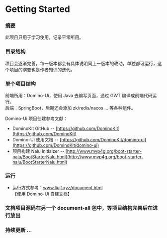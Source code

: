 # Getting Started

### 摘要

此项目只用于学习使用，记录平常所用。

### 目录结构

项目会逐渐完善，每一版本都会有具体说明同上一版本的改动，单独都可运行，这个项目的演变也是作者知识的迭代。

### 单个项目结构

前端所用：Domino-Ui，使用 Java 去编写页面，通过 GWT 编译成前端代码运行。  
后端：SpringBoot，后期还会添加 zk/redis/nacos ... 等各种组件。

Domino-Ui 项目创建参考文献：

* DominoKit GitHub -- [https://github.com/DominoKit](https://github.com/DominoKit)
* Domino-Ui 使用文档 -- [https://github.com/DominoKit/domino-ui](https://github.com/DominoKit/domino-ui)
* 项目构建 Nalu Initlaizer -- [http://www.mvp4g.org/boot-starter-nalu/BootStarterNalu.html](http://www.mvp4g.org/boot-starter-nalu/BootStarterNalu.html)

### 运行

* 运行方式参考：www.liujf.xyz/document.html 【使用 Domino-Ui 自建文档】

### 文档项目源码在另一个 document-all 包中，等项目结构完善后在进行放出
### 持续更新 ...
